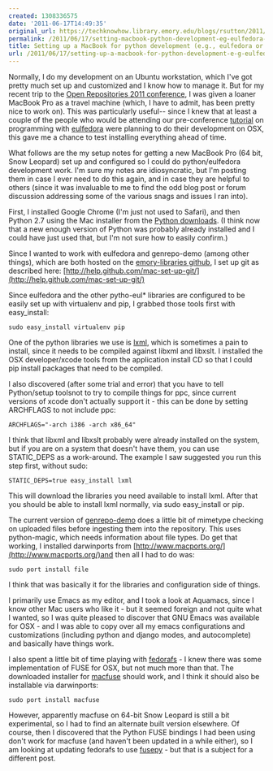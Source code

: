 ```yaml
---
created: 1308336575
date: '2011-06-17T14:49:35'
original_url: https://techknowhow.library.emory.edu/blogs/rsutton/2011/06/17/setting-macbook-python-development-eg-eulfedora-or-genrepo-demo
permalink: /2011/06/17/setting-macbook-python-development-eg-eulfedora-or-genrepo-demo/
title: Setting up a MacBook for python development (e.g., eulfedora or genrepo-demo)
url: /2011/06/17/setting-up-a-macbook-for-python-development-e-g-eulfedora-or-genrepo-demo/
---
```



Normally, I do my development on an Ubuntu workstation, which I've got pretty much set up and customized and I know how to manage it. But for my recent trip to the [Open Repositories 2011 conference](https://conferences.tdl.org/or/index.php/OR2011/OR2011main), I was given a loaner MacBook Pro as a travel machine (which, I have to admit, has been pretty nice to work on). This was particularly useful-- since I knew that at least a couple of the people who would be attending our pre-conference [tutorial](http://eulfedora.readthedocs.org/en/latest/tutorials/fedora.html) on programming with [eulfedora](https://github.com/emory-libraries/eulfedora) were planning to do their development on OSX, this gave me a chance to test installing everything ahead of time.

What follows are the my setup notes for getting a new MacBook Pro (64 bit, Snow Leopard) set up and configured so I could do python/eulfedora development work. I'm sure my notes are idiosyncratic, but I'm posting them in case I ever need to do this again, and in case they are helpful to others (since it was invaluable to me to find the odd blog post or forum discussion addressing some of the various snags and issues I ran into).

First, I installed Google Chrome (I'm just not used to Safari), and then Python 2.7 using the Mac installer from the [Python downloads](http://www.python.org/download/releases/2.7.2/). (I think now that a new enough version of Python was probably already installed and I could have just used that, but I'm not sure how to easily confirm.)

Since I wanted to work with eulfedora and genrepo-demo (among other things), which are both hosted on the [emory-libraries github](https://github.com/emory-libraries), I set up git as described here: [http://help.github.com/mac-set-up-git/](http://help.github.com/mac-set-up-git/)

Since eulfedora and the other pytho-eul* libraries are configured to be easily set up with virtualenv and pip, I grabbed those tools first with easy_install:

``sudo easy_install virtualenv pip``

One of the python libraries we use is [lxml](http://lxml.de/), which is sometimes a pain to install, since it needs to be compiled against libxml and libxslt. I installed the OSX developer/xcode tools from the application install CD so that I could pip install packages that need to be compiled.

I also discovered (after some trial and error) that you have to tell Python/setup toolsnot to try to compile things for ppc, since current versions of xcode don't actually support it - this can be done by setting ARCHFLAGS to not include ppc:

``ARCHFLAGS="-arch i386 -arch x86_64"``

I think that libxml and libxslt probably were already installed on the system, but if you are on a system that doesn't have them, you can use STATIC_DEPS as a work-around. The example I saw suggested you run this step first, without sudo:

``STATIC_DEPS=true easy_install lxml``

This will download the libraries you need available to install lxml. After that you should be able to install lxml normally, via sudo easy_install or pip.

The current version of [genrepo-demo](https://github.com/emory-libraries/genrepo-demo) does a little bit of mimetype checking on uploaded files before ingesting them into the repository. This uses python-magic, which needs information about file types. Do get that working, I installed darwinports from [http://www.macports.org/](http://www.macports.org/)and then all I had to do was:

``sudo port install file``

I think that was basically it for the libraries and configuration side of things.

I primarily use Emacs as my editor, and I took a look at Aquamacs, since I know other Mac users who like it - but it seemed foreign and not quite what I wanted, so I was quite pleased to discover that GNU Emacs was available for OSX - and I was able to copy over all my emacs configurations and customizations (including python and django modes, and autocomplete) and basically have things work.

I also spent a little bit of time playing with [fedorafs](https://github.com/emory-libraries/fedorafs) - I knew there was some implementation of FUSE for OSX, but not much more than that. The downloaded installer for [macfuse](http://code.google.com/p/macfuse/) should work, and I think it should also be installable via darwinports:

``sudo port install macfuse``

However, apparently macfuse on 64-bit Snow Leopard is still a bit experimental, so I had to find an alternate built version elsewhere. Of course, then I discovered that the Python FUSE bindings I had been using don't work for macfuse (and haven't been updated in a while either), so I am looking at updating fedorafs to use [fusepy](http://code.google.com/p/fusepy/) - but that is a subject for a different post.
